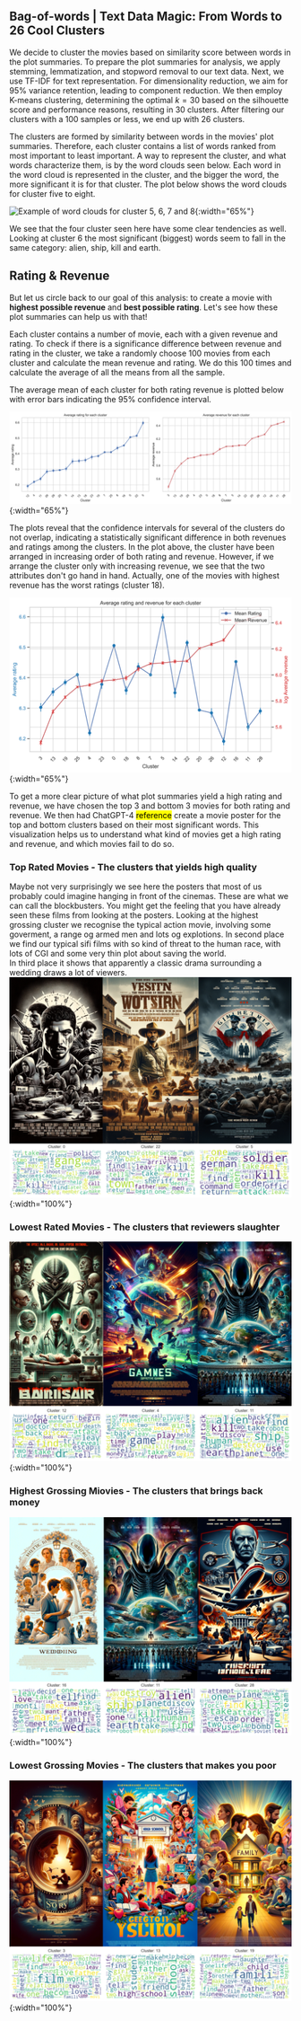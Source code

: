 ## Bag-of-words | Text Data Magic: From Words to 26 Cool Clusters

We decide to cluster the movies based on similarity score between words in the plot summaries. To prepare the plot summaries for analysis, we apply stemming, lemmatization, and stopword removal to our text data. Next, we use TF-IDF for text representation. For dimensionality reduction, we aim for 95% variance retention, leading to component reduction. We then employ K-means clustering, determining the optimal $k=30$ based on the silhouette score and performance reasons, resulting in 30 clusters. After filtering our clusters with a 100 samples or less, we end up with 26 clusters.

The clusters are formed by similarity between words in the movies' plot summaries. Therefore, each cluster contains a list of words ranked from most important to least important. A way to represent the cluster, and what words characterize them, is by the word clouds seen below. Each word in the word cloud is represented in the cluster, and the bigger the word, the more significant it is for that cluster. The plot below shows the word clouds for cluster five to eight.

![Example of word clouds for cluster 5, 6, 7 and 8](figures/nlp/word_cloud_example.png){:width="65%"}

We see that the four cluster seen here have some clear tendencies as well. Looking at cluster 6 the most significant (biggest) words seem to fall in the same category: alien, ship, kill and earth.

## Rating & Revenue
But let us circle back to our goal of this analysis: to create a movie with **highest possible revenue** and **best possible rating**. Let's see how these plot summaries can help us with that!

Each cluster contains a number of movie, each with a given revenue and rating. To check if there is a significance difference between revenue and rating in the cluster, we take a randomly choose 100 movies from each cluster and calculate the mean revenue and rating. We do this 100 times and calculate the average of all the means from all the sample.

The average mean of each cluster for both rating revenue is plotted below with error bars indicating the 95% confidence interval.

![Average rating and revenue for each cluster](figures/nlp/nlp_rev_rating_subplots.png){:width="65%"}


The plots reveal that the confidence intervals for several of the clusters do not overlap, indicating a statistically significant difference in both revenues and ratings among the clusters. In the plot above, the cluster have been arranged in increasing order of both rating and revenue. However, if we arrange the cluster only with increasing revenue, we see that the two attributes don't go hand in hand. Actually, one of the movies with highest revenue has the worst ratings (cluster 18).

![Average rating and revenue for each cluster](figures/nlp/nlp_rev_rating_both_plots.png){:width="65%"}

To get a more clear picture of what plot summaries yield a high rating and revenue, we have chosen the top 3 and bottom 3 movies for both rating and revenue. We then had ChatGPT-4 <mark>reference</mark> create a movie poster for the top and bottom clusters based on their most significant words. This visualization helps us to understand what kind of movies get a high rating and revenue, and which movies fail to do so.

### Top Rated Movies - The clusters that yields high quality 
Maybe not very surprisingly we see here the posters that most of us probably could imagine hanging in front of the cinemas. These are what we can call the blockbusters. You might get the feeling that you have already seen these films from looking at the posters. 
Looking at the highest grossing cluster we recognise the typical action movie, involving some goverment, a range og armed men and lots og explotions. 
In second place we find our typical sifi films with so kind of threat to the human race, with lots of CGI and some very thin plot about saving the world.   
In third place it shows that apparently a classic drama surrounding a wedding draws a lot of viewers. 
![Average rating and revenue for each cluster](figures/posters/best_rating_final.png){:width="100%"}

### Lowest Rated Movies - The clusters that reviewers slaughter

![Average rating and revenue for each cluster](figures/posters/worst_rating_final.png){:width="100%"}

### Highest Grossing Miovies - The clusters that brings back money  

![Average rating and revenue for each cluster](figures/posters/best_rev_final.png){:width="100%"}

### Lowest Grossing Movies - The clusters that makes you poor

![Average rating and revenue for each cluster](figures/posters/worst_rev_final.png){:width="100%"}

